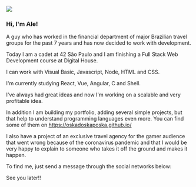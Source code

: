 ![](http://gph.is/2llu8q1)

### Hi, I'm Ale!

A guy who has worked in the financial department of major Brazilian travel groups for the past 7 years and has now decided to work with development.

Today I am a cadet at 42 São Paulo and I am finishing a Full Stack Web Development course at Digital House.

I can work with Visual Basic, Javascript, Node, HTML and CSS.

I'm currently studying React, Vue, Angular, C and Shell.


I've always had great ideas and now I'm working on a scalable and very profitable idea.

In addition I am building my portfolio, adding several simple projects, but that help to understand programming languages ​​even more. You can find some of them on https://oskadoskaposka.github.io/


I also have a project of an exclusive travel agency for the gamer audience that went wrong because of the coronavirus pandemic and that I would be very happy to explain to someone who takes it off the ground and makes it happen.


To find me, just send a message through the social networks below:



See you later!!








<!--
**oskadoskaposka/oskadoskaposka** is a ✨ _special_ ✨ repository because its `README.md` (this file) appears on your GitHub profile.

Here are some ideas to get you started:

- 🔭 I’m currently working on ...
- 🌱 I’m currently learning ...
- 👯 I’m looking to collaborate on ...
- 🤔 I’m looking for help with ...
- 💬 Ask me about ...
- 📫 How to reach me: ...
- 😄 Pronouns: ...
- ⚡ Fun fact: ...
-->
